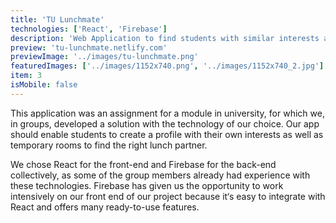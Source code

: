 ```yaml
---
title: 'TU Lunchmate'
technologies: ['React', 'Firebase']
description: 'Web Application to find students with similar interests and go to lunch together'
preview: 'tu-lunchmate.netlify.com'
previewImage: '../images/tu-lunchmate.png'
featuredImages: ['../images/1152x740.png', '../images/1152x740_2.jpg']
item: 3
isMobile: false
---
```


This application was an assignment for a module in university, for which we, in groups, developed a solution with the technology of our choice. Our app should enable students to create a profile with their own interests as well as temporary rooms to find the right lunch partner.

We chose React for the front-end and Firebase for the back-end collectively, as some of the group members already had experience with these technologies. Firebase has given us the opportunity to work intensively on our front end of our project because it‘s easy to integrate with React and offers many ready-to-use features.
